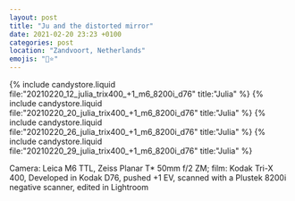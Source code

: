 ```yaml
---
layout: post
title: "Ju and the distorted mirror"
date: 2021-02-20 23:23 +0100
categories: post
location: "Zandvoort, Netherlands"
emojis: "🔞⭐"
---
```


{% include candystore.liquid file:"20210220_12_julia_trix400_+1_m6_8200i_d76" title:"Julia" %}
{% include candystore.liquid file:"20210220_20_julia_trix400_+1_m6_8200i_d76" title:"Julia" %}
{% include candystore.liquid file:"20210220_26_julia_trix400_+1_m6_8200i_d76" title:"Julia" %}
{% include candystore.liquid file:"20210220_29_julia_trix400_+1_m6_8200i_d76" title:"Julia" %}

Camera: Leica M6 TTL, Zeiss Planar T* 50mm f/2 ZM; film: Kodak Tri-X 400, Developed in Kodak D76, pushed +1 EV, scanned with a Plustek 8200i negative scanner, edited in Lightroom 